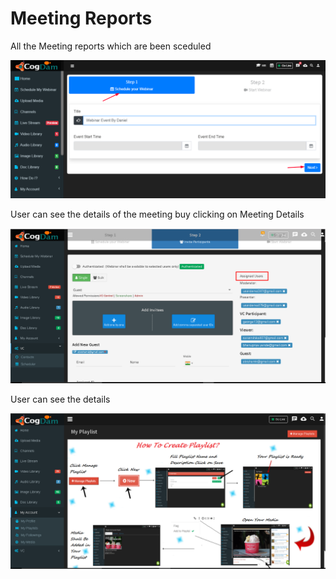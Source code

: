 # Meeting Reports

All the Meeting reports which are been sceduled

![](../.gitbook/assets/image%20%28291%29.png)

User can see the details of the meeting buy clicking on Meeting Details

![](../.gitbook/assets/image%20%2873%29.png)

User can see the details

![](../.gitbook/assets/image%20%2870%29.png)

